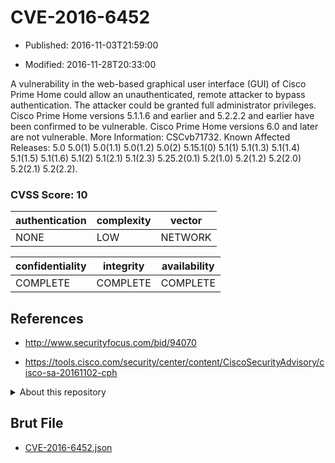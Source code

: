 # CVE-2016-6452

- Published: 2016-11-03T21:59:00

- Modified: 2016-11-28T20:33:00

A vulnerability in the web-based graphical user interface (GUI) of Cisco Prime Home could allow an unauthenticated, remote attacker to bypass authentication. The attacker could be granted full administrator privileges. Cisco Prime Home versions 5.1.1.6 and earlier and 5.2.2.2 and earlier have been confirmed to be vulnerable. Cisco Prime Home versions 6.0 and later are not vulnerable. More Information: CSCvb71732. Known Affected Releases: 5.0 5.0(1) 5.0(1.1) 5.0(1.2) 5.0(2) 5.15.1(0) 5.1(1) 5.1(1.3) 5.1(1.4) 5.1(1.5) 5.1(1.6) 5.1(2) 5.1(2.1) 5.1(2.3) 5.25.2(0.1) 5.2(1.0) 5.2(1.2) 5.2(2.0) 5.2(2.1) 5.2(2.2).

### CVSS Score: **10**

| authentication | complexity | vector |
| --- | --- | --- |
| NONE | LOW | NETWORK |

| confidentiality | integrity | availability |
| --- | --- | --- |
| COMPLETE | COMPLETE | COMPLETE |

## References

* http://www.securityfocus.com/bid/94070

* https://tools.cisco.com/security/center/content/CiscoSecurityAdvisory/cisco-sa-20161102-cph

<details>
<summary>About this repository</summary> 

  This repository is part of the project [Live Hack CVE](https://github.com/Live-Hack-CVE). Main website can be found [www.live-hack.org](https://www.live-hack.org) 
  
  Made by [Sn0wAlice](https://github.com/Sn0wAlice) for the people that care about security and need to have a feed of the latest CVEs. Hope you enjoy it, don't forget to star the repo and follow me on [Twitter](https://twitter.com/Sn0wAlice) and [Github](https://github.com/Sn0wAlice). And that is my [personnal website](https://www.alice-snow.me/)

  - [Home Page](https://github.com/Live-Hack-CVE)
  - [Framework](https://github.com/Live-Hack-CVE/cve-framework)
  - [CVE database](https://github.com/Live-Hack-CVE/full_database)
  - [Changelog](https://github.com/Live-Hack-CVE/Changelog)
</details>

## Brut File

* [CVE-2016-6452.json](https://raw.githubusercontent.com/Live-Hack-CVE/full_database/main/cves/2016/CVE-2016-6452.json)

